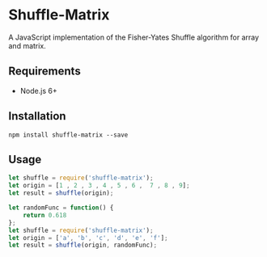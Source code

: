 # Shuffle-Matrix

A JavaScript implementation of the Fisher-Yates Shuffle algorithm for array and matrix.

## Requirements

* Node.js 6+

## Installation

`npm install shuffle-matrix --save`

## Usage

```js
let shuffle = require('shuffle-matrix');
let origin = [1 , 2 , 3 , 4 , 5 , 6 ,  7 , 8 , 9];
let result = shuffle(origin);
```

```js
let randomFunc = function() {
    return 0.618
};
let shuffle = require('shuffle-matrix');
let origin = ['a', 'b', 'c', 'd', 'e', 'f'];
let result = shuffle(origin, randomFunc);
```